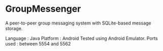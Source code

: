 GroupMessenger
==============

A peer-to-peer group messaging system with SQLite-based message storage.

Language : Java
Platform : Android
Tested using Android Emulator. Ports used : between 5554 and 5562
